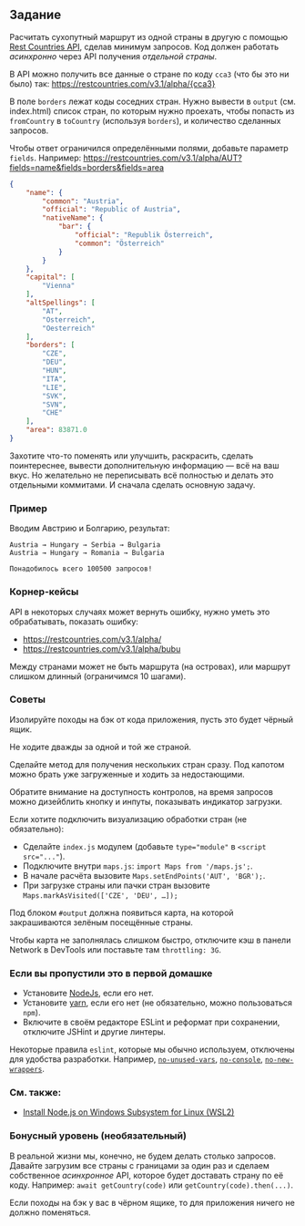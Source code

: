## Задание

Расчитать сухопутный маршрут из одной страны в другую с помощью [Rest Countries API](https://restcountries.com/#api-endpoints-v3),
сделав минимум запросов. Код должен работать _асинхронно_ через API получения _отдельной страны_.

В API можно получить все данные о стране по коду `cca3` (что бы это ни было) так: https://restcountries.com/v3.1/alpha/{cca3}

В поле `borders` лежат коды соседних стран. Нужно вывести в `output` (см. index.html) список стран, по которым нужно проехать,
чтобы попасть из `fromCountry` в `toCountry` (используя `borders`), и количество сделанных запросов.

Чтобы ответ ограничился определёнными полями, добавьте параметр `fields`. Например:
https://restcountries.com/v3.1/alpha/AUT?fields=name&fields=borders&fields=area
```json
{
    "name": {
        "common": "Austria",
        "official": "Republic of Austria",
        "nativeName": {
            "bar": {
                "official": "Republik Österreich",
                "common": "Österreich"
            }
        }
    },
    "capital": [
        "Vienna"
    ],
    "altSpellings": [
        "AT",
        "Osterreich",
        "Oesterreich"
    ],
    "borders": [
        "CZE",
        "DEU",
        "HUN",
        "ITA",
        "LIE",
        "SVK",
        "SVN",
        "CHE"
    ],
    "area": 83871.0
}
```

Захотите что-то поменять или улучшить, раскрасить, сделать поинтереснее, вывести дополнительную
информацию — всё на ваш вкус. Но желательно не переписывать всё полностью и делать это отдельными коммитами.
И сначала сделать основную задачу.

### Пример

Вводим Австрию и Болгарию, результат:
```
Austria → Hungary → Serbia → Bulgaria
Austria → Hungary → Romania → Bulgaria

Понадобилось всего 100500 запросов!
```

### Корнер-кейсы

API в некоторых случаях может вернуть ошибку, нужно уметь это обрабатывать, показать ошибку:
* https://restcountries.com/v3.1/alpha/
* https://restcountries.com/v3.1/alpha/bubu

Между странами может не быть маршрута (на островах), или маршрут слишком длинный (ограничимся 10 шагами).

### Советы

Изолируйте походы на бэк от кода приложения, пусть это будет чёрный ящик.

Не ходите дважды за одной и той же страной.

Сделайте метод для получения нескольких стран сразу. Под капотом можно
брать уже загруженные и ходить за недостающими.

Обратите внимание на доступность контролов, на время запросов можно дизейблить кнопку и инпуты,
показывать индикатор загрузки.

Если хотите подключить визуализацию обработки стран (не обязательно):
* Cделайте `index.js` модулем (добавьте `type="module"` в `<script src="..."`).
* Подключите внутри `maps.js`: `import Maps from '/maps.js';`.
* В начале расчёта вызовите `Maps.setEndPoints('AUT', 'BGR');`.
* При загрузке страны или пачки стран вызовите `Maps.markAsVisited(['CZE', 'DEU', …]);`

Под блоком `#output` должна появиться карта, на которой закрашиваются зелёным посещённые страны.

Чтобы карта не заполнялась слишком быстро, отключите кэш в панели Network в DevTools или поставьте там `throttling: 3G`.


### Если вы пропустили это в первой домашке

* Установите [NodeJs](https://nodejs.org/en/download/), если его нет.
* Установите [yarn](https://classic.yarnpkg.com/lang/en/docs/install/), если его нет (не обязательно, можно пользоваться `npm`).
* Включите в своём редакторе ESLint и реформат при сохранении, отключите JSHint и другие линтеры.

Некоторые правила `eslint`, которые мы обычно используем, отключены для удобства разработки.
Например, [`no-unused-vars`](https://eslint.org/docs/latest/rules/no-unused-vars), [`no-console`](https://eslint.org/docs/latest/rules/no-console), [`no-new-wrappers`](https://eslint.org/docs/latest/rules/no-new-wrappers).

### См. также:
* [Install Node.js on Windows Subsystem for Linux (WSL2)](https://learn.microsoft.com/en-us/windows/dev-environment/javascript/nodejs-on-wsl)

### Бонусный уровень (необязательный)

В реальной жизни мы, конечно, не будем делать столько запросов. Давайте загрузим все страны с границами
за один раз и сделаем собственное _асинхронное_ API, которое будет доставать страну по её коду.
Например: `await getCountry(code)` или `getCountry(code).then(...)`.

Если походы на бэк у вас в чёрном ящике, то для приложения ничего не должно поменяться.
